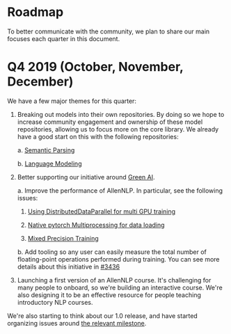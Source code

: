 # Roadmap

To better communicate with the community, we plan to share our main focuses each quarter in this
document.

# Q4 2019 (October, November, December)

We have a few major themes for this quarter:

1.  Breaking out models into their own repositories.  By doing so we hope to increase community
    engagement and ownership of these model repositories, allowing us to focus more on the core
    library.  We already have a good start on this with the following repositories:

    a.  [Semantic Parsing](https://github.com/allenai/allennlp-semparse)
    
    b.  [Language Modeling](https://github.com/allenai/allennlp-language-modeling)

2.  Better supporting our initiative around [Green AI](https://arxiv.org/abs/1907.10597). 

    a.  Improve the performance of AllenNLP.  In particular, see the following issues:
    
       1.  [Using DistributedDataParallel for multi GPU training](https://github.com/allenai/allennlp/issues/2536)
        
       2.  [Native pytorch Multiprocessing for data loading](https://github.com/allenai/allennlp/issues/3079)
        
       3.  [Mixed Precision Training](https://github.com/allenai/allennlp/issues/2149)
        
    b.  Add tooling so any user can easily measure the total number of floating-point operations
    performed during training.  You can see more details about this initiative in [#3436](https://github.com/allenai/allennlp/issues/3436)

3.  Launching a first version of an AllenNLP course.  It's challenging for many people to onboard,
    so we're building an interactive course.  We're also designing it to be an effective resource
    for people teaching introductory NLP courses.

We're also starting to think about our 1.0 release, and have started organizing issues around [the relevant milestone](https://github.com/allenai/allennlp/milestone/10).
